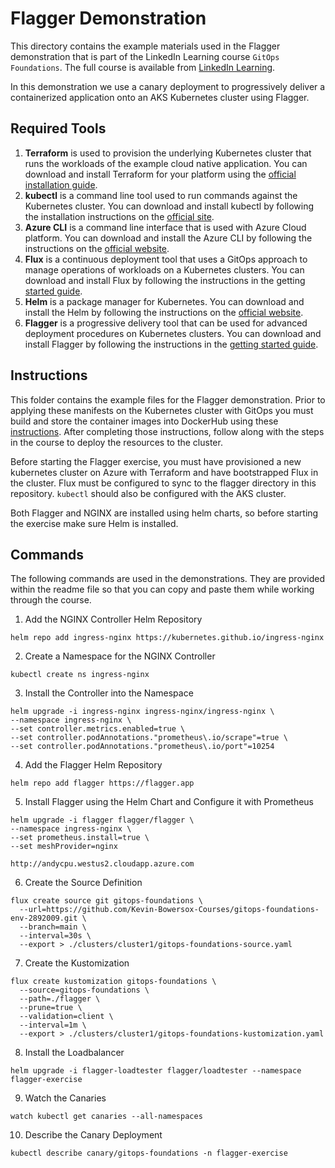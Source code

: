 # Flagger Demonstration
This directory contains the example materials used in the Flagger demonstration that is part of the LinkedIn Learning course `GitOps Foundations`. The full course is available from [LinkedIn Learning][lil-course-url].

In this demonstration we use a canary deployment to progressively deliver a containerized application onto an AKS Kubernetes cluster using Flagger.

## Required Tools
1.  **Terraform** is used to provision the underlying Kubernetes cluster that runs the workloads of the example cloud native application.  You can download and install Terraform for your platform using the [official installation guide][terraform-install].
2.  **kubectl** is a command line tool used to run commands against the Kubernetes cluster.  You can download and install kubectl by following the installation instructions on the [official site][kube-site].
3.  **Azure CLI** is a command line interface that is used with Azure Cloud platform.  You can download and install the Azure CLI by following the instructions on the [official website][azurecli-start].
4.   **Flux** is a continuous deployment tool that uses a GitOps approach to manage operations of workloads on a Kubernetes clusters.  You can download and install Flux by following the instructions in the getting [started guide][flux-start].
5.  **Helm** is a package manager for Kubernetes.  You can download and install the Helm by following the instructions on the [official website][helm-start].
5.   **Flagger** is a progressive delivery tool that can be used for advanced deployment procedures on Kubernetes clusters.  You can download and install Flagger by following the instructions in the [getting started guide][flagger-start].

## Instructions
This folder contains the example files for the Flagger demonstration.  Prior to applying these manifests on the Kubernetes cluster with GitOps you must build and store the container images into DockerHub using these [instructions][setup-instructions].  After completing those instructions, follow along with the steps in the course to deploy the resources to the cluster.

Before starting the Flagger exercise, you must have provisioned a new kubernetes cluster on Azure with Terraform and have bootstrapped Flux in the cluster.  Flux must be configured to sync to the flagger directory in this repository.  `kubectl` should also be configured with the AKS cluster.

Both Flagger and NGINX are installed using helm charts, so before starting the exercise make sure Helm is installed.

## Commands
The following commands are used in the demonstrations.  They are provided within the readme file so that you can copy and paste them while working through the course.

1. Add the NGINX Controller Helm Repository
```
helm repo add ingress-nginx https://kubernetes.github.io/ingress-nginx
```

2. Create a Namespace for the NGINX Controller
```
kubectl create ns ingress-nginx
```

3. Install the Controller into the Namespace
```
helm upgrade -i ingress-nginx ingress-nginx/ingress-nginx \
--namespace ingress-nginx \
--set controller.metrics.enabled=true \
--set controller.podAnnotations."prometheus\.io/scrape"=true \
--set controller.podAnnotations."prometheus\.io/port"=10254

```

4.  Add the Flagger Helm Repository
```
helm repo add flagger https://flagger.app
```

5.  Install Flagger using the Helm Chart and Configure it with Prometheus 
```
helm upgrade -i flagger flagger/flagger \
--namespace ingress-nginx \
--set prometheus.install=true \
--set meshProvider=nginx
```

```
http://andycpu.westus2.cloudapp.azure.com
```
6.  Create the Source Definition
```
flux create source git gitops-foundations \
  --url=https://github.com/Kevin-Bowersox-Courses/gitops-foundations-env-2892009.git \
  --branch=main \
  --interval=30s \
  --export > ./clusters/cluster1/gitops-foundations-source.yaml
```

7.  Create the Kustomization
```
flux create kustomization gitops-foundations \
  --source=gitops-foundations \
  --path=./flagger \
  --prune=true \
  --validation=client \
  --interval=1m \
  --export > ./clusters/cluster1/gitops-foundations-kustomization.yaml
```

8.  Install the Loadbalancer
```
helm upgrade -i flagger-loadtester flagger/loadtester --namespace flagger-exercise
```

9.  Watch the Canaries
```
watch kubectl get canaries --all-namespaces
```

10.  Describe the Canary Deployment
```
kubectl describe canary/gitops-foundations -n flagger-exercise
```


[0]: # (Replace these placeholder URLs with actual course URLs)

[lil-course-url]: https://www.linkedin.com/learning/
[lil-thumbnail-url]: http://
[k3d-start]: https://k3d.io/#installation
[docker-install]: https://docs.docker.com/engine/install/
[kube-site]: https://kubernetes.io/docs/tasks/tools/
[azurecli-start]: https://docs.microsoft.com/en-us/cli/azure/install-azure-cli
[setup-instructions]: https://github.com/LinkedInLearning/gitops-foundations-env-2892009#installing
[flux-start]: https://fluxcd.io/docs/get-started/
[flagger-start]: https://docs.flagger.app/
[terraform-install]: https://learn.hashicorp.com/tutorials/terraform/install-cli?in=terraform/azure-get-started
[helm-start]: https://helm.sh/docs/intro/install/


